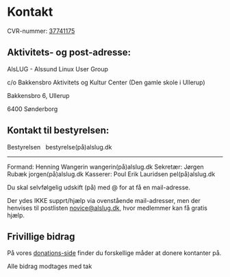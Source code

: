 # Kontakt #
CVR-nummer: [37741175](https://datacvr.virk.dk/data/visenhed?enhedstype=virksomhed&id=37741175&soeg=alslug&type=Alle)

## Aktivitets- og post-adresse: ##

AlsLUG - Alssund Linux User Group

c/o Bakkensbro Aktivitets og Kultur Center (Den gamle skole i Ullerup)

Bakkensbro 6, Ullerup

6400 Sønderborg

## Kontakt til bestyrelsen: ##

Bestyrelsen	&nbsp;              bestyrelse(på)alslug.dk
----------- ------------------- ---------------------
Formand:	  Henning Wangerin	  wangerin(på)alslug.dk
Sekretær:	  Jørgen Rubæk		    jorgen(på)alslug.dk
Kasserer:	  Poul Erik Lauridsen	pel(på)alslug.dk

Du skal selvfølgelig udskift (på) med @ for at få en mail-adresse.

Der ydes IKKE supprt/hjælp via ovenstående mail-adresser, men der henvises til postlisten novice@alslug.dk, hvor medlemmer kan få gratis hjælp.

## Frivillige bidrag ##
På vores [donations-side](/oekonomi/donationer.html) finder du forskellige måder at donere kontanter på.

Alle bidrag modtages med tak
